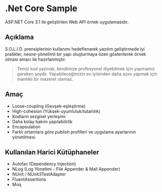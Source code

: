 # .Net Core Sample
ASP.NET Core 3.1 ile geliştirilen Web API örnek uygulamasıdır.

## Açıklama
S.O.L.I.D. prensiplerinin kullanımı hedeflenerek yazılım geliştirmede iyi pratikler, nesne-yönelimli bir yapı oluşturmaya özen gösterilerek örnek olması amacı ile hazırlanmıştır.

> Temiz kod yazmak, kendimize profesyonel diyebilmek için yapmamız gereken şeydir. Yapabileceğimizin en iyisinden daha azını yapmak için mantıklı bir mazeret olamaz.

## Amaç
* Loose-coupling (Gevşek-eşleştirme)
* High-cohesion (Yüksek-uyumluluk/tutarlılık)
* Kodların sezgisel yerleşimi
* Daha kolay bakım yapılabilirlik
* Encapsulation
* Farklı ortamlara göre publish profilleri ve uygulama ayarlarının yönetilmesi.

## Kullanılan Harici Kütüphaneler

* Autofac (Dependency Injection)
* NLog (Log Yönetimi - File Appender & Mail Appender)
* NUnit / NUnit3TestAdapter
* FluentAssertions
* Moq


